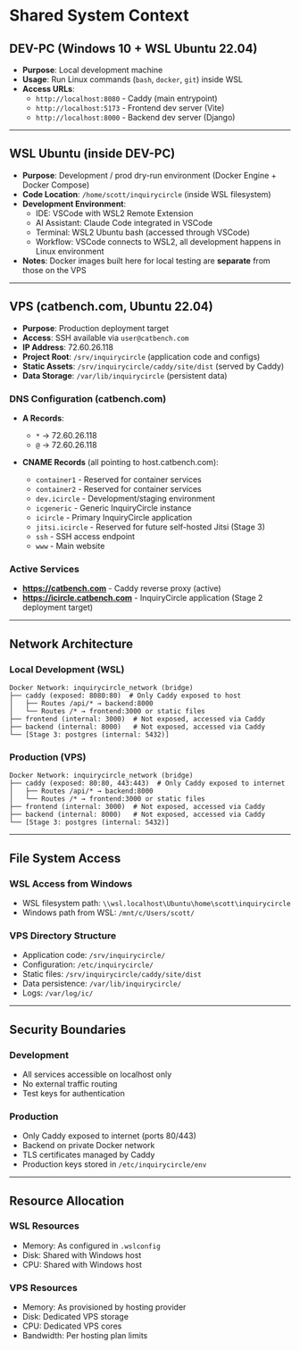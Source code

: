 <!-- InquiryCircle2 – SharedSystemContext – Stage2 – 9/2/2025 at 11:00 AM ET -->

# Shared System Context

## DEV-PC (Windows 10 + WSL Ubuntu 22.04)
- **Purpose**: Local development machine  
- **Usage**: Run Linux commands (`bash`, `docker`, `git`) inside WSL  
- **Access URLs**: 
  - `http://localhost:8080` - Caddy (main entrypoint)
  - `http://localhost:5173` - Frontend dev server (Vite)
  - `http://localhost:8000` - Backend dev server (Django)

---

## WSL Ubuntu (inside DEV-PC)
- **Purpose**: Development / prod dry-run environment (Docker Engine + Docker Compose)  
- **Code Location**: `/home/scott/inquirycircle` (inside WSL filesystem)  
- **Development Environment**:
  - IDE: VSCode with WSL2 Remote Extension
  - AI Assistant: Claude Code integrated in VSCode
  - Terminal: WSL2 Ubuntu bash (accessed through VSCode)
  - Workflow: VSCode connects to WSL2, all development happens in Linux environment
- **Notes**: Docker images built here for local testing are **separate** from those on the VPS  

---

## VPS (catbench.com, Ubuntu 22.04)
- **Purpose**: Production deployment target  
- **Access**: SSH available via `user@catbench.com`  
- **IP Address**: 72.60.26.118
- **Project Root**: `/srv/inquirycircle` (application code and configs)
- **Static Assets**: `/srv/inquirycircle/caddy/site/dist` (served by Caddy)
- **Data Storage**: `/var/lib/inquirycircle` (persistent data)

### DNS Configuration (catbench.com)
- **A Records**:
  - `*` → 72.60.26.118
  - `@` → 72.60.26.118

- **CNAME Records** (all pointing to host.catbench.com):
  - `container1` - Reserved for container services
  - `container2` - Reserved for container services  
  - `dev.icircle` - Development/staging environment
  - `icgeneric` - Generic InquiryCircle instance
  - `icircle` - Primary InquiryCircle application
  - `jitsi.icircle` - Reserved for future self-hosted Jitsi (Stage 3)
  - `ssh` - SSH access endpoint
  - `www` - Main website

### Active Services
- **https://catbench.com** - Caddy reverse proxy (active)
- **https://icircle.catbench.com** - InquiryCircle application (Stage 2 deployment target)

---

## Network Architecture

### Local Development (WSL)
```
Docker Network: inquirycircle_network (bridge)
├── caddy (exposed: 8080:80)  # Only Caddy exposed to host
│   ├── Routes /api/* → backend:8000
│   └── Routes /* → frontend:3000 or static files
├── frontend (internal: 3000)  # Not exposed, accessed via Caddy
├── backend (internal: 8000)   # Not exposed, accessed via Caddy
└── [Stage 3: postgres (internal: 5432)]
```

### Production (VPS)
```
Docker Network: inquirycircle_network (bridge)
├── caddy (exposed: 80:80, 443:443)  # Only Caddy exposed to internet
│   ├── Routes /api/* → backend:8000
│   └── Routes /* → frontend:3000 or static files
├── frontend (internal: 3000)  # Not exposed, accessed via Caddy
├── backend (internal: 8000)   # Not exposed, accessed via Caddy
└── [Stage 3: postgres (internal: 5432)]
```

---

## File System Access

### WSL Access from Windows
- WSL filesystem path: `\\wsl.localhost\Ubuntu\home\scott\inquirycircle`
- Windows path from WSL: `/mnt/c/Users/scott/`

### VPS Directory Structure
- Application code: `/srv/inquirycircle/`
- Configuration: `/etc/inquirycircle/`
- Static files: `/srv/inquirycircle/caddy/site/dist`
- Data persistence: `/var/lib/inquirycircle/`
- Logs: `/var/log/ic/`

---

## Security Boundaries

### Development
- All services accessible on localhost only
- No external traffic routing
- Test keys for authentication

### Production
- Only Caddy exposed to internet (ports 80/443)
- Backend on private Docker network
- TLS certificates managed by Caddy
- Production keys stored in `/etc/inquirycircle/env`

---

## Resource Allocation

### WSL Resources
- Memory: As configured in `.wslconfig`
- Disk: Shared with Windows host
- CPU: Shared with Windows host

### VPS Resources  
- Memory: As provisioned by hosting provider
- Disk: Dedicated VPS storage
- CPU: Dedicated VPS cores
- Bandwidth: Per hosting plan limits